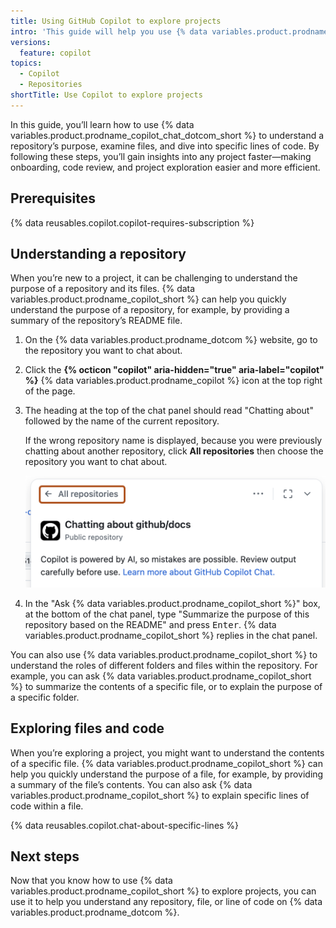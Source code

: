 ```yaml
---
title: Using GitHub Copilot to explore projects
intro: 'This guide will help you use {% data variables.product.prodname_copilot_short %} to explore projects on {% data variables.product.prodname_dotcom %}.'
versions:
  feature: copilot
topics:
  - Copilot
  - Repositories
shortTitle: Use Copilot to explore projects
---
```


In this guide, you’ll learn how to use {% data variables.product.prodname_copilot_chat_dotcom_short %} to understand a repository’s purpose, examine files, and dive into specific lines of code. By following these steps, you’ll gain insights into any project faster—making onboarding, code review, and project exploration easier and more efficient.

## Prerequisites

{% data reusables.copilot.copilot-requires-subscription %}

## Understanding a repository

When you’re new to a project, it can be challenging to understand the purpose of a repository and its files. {% data variables.product.prodname_copilot_short %} can help you quickly understand the purpose of a repository, for example, by providing a summary of the repository’s README file.

1. On the {% data variables.product.prodname_dotcom %} website, go to the repository you want to chat about.

1. Click the **{% octicon "copilot" aria-hidden="true" aria-label="copilot" %}** {% data variables.product.prodname_copilot %} icon at the top right of the page.
1. The heading at the top of the chat panel should read "Chatting about" followed by the name of the current repository.

   If the wrong repository name is displayed, because you were previously chatting about another repository, click **All repositories** then choose the repository you want to chat about.

   ![Screenshot of the {% data variables.product.prodname_copilot_short %} chat panel page with "All repositories" highlighted with a dark orange outline.](/assets/images/help/copilot/copilot-chat-all-repositories.png)

1. In the "Ask {% data variables.product.prodname_copilot_short %}" box, at the bottom of the chat panel, type "Summarize the purpose of this repository based on the README" and press <kbd>Enter</kbd>.  {% data variables.product.prodname_copilot_short %} replies in the chat panel.

You can also use {% data variables.product.prodname_copilot_short %} to understand the roles of different folders and files within the repository. For example, you can ask {% data variables.product.prodname_copilot_short %} to summarize the contents of a specific file, or to explain the purpose of a specific folder.

## Exploring files and code

When you’re exploring a project, you might want to understand the contents of a specific file. {% data variables.product.prodname_copilot_short %} can help you quickly understand the purpose of a file, for example, by providing a summary of the file’s contents. You can also ask {% data variables.product.prodname_copilot_short %} to explain specific lines of code within a file.

{% data reusables.copilot.chat-about-specific-lines %}

## Next steps

Now that you know how to use {% data variables.product.prodname_copilot_short %} to explore projects, you can use it to help you understand any repository, file, or line of code on {% data variables.product.prodname_dotcom %}.
